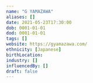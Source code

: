 ```yaml
---
name: "G YAMAZAWA"
aliases: []
date: 2021-05-23T17:30:00
dob: 0001-01-01
dod: 0001-01-01
tags: []
website: https://gyamazawa.com/
ethnicity: [Japanese]
birthLocation: 
industry: []
influencedBy: []
draft: false
---
```



